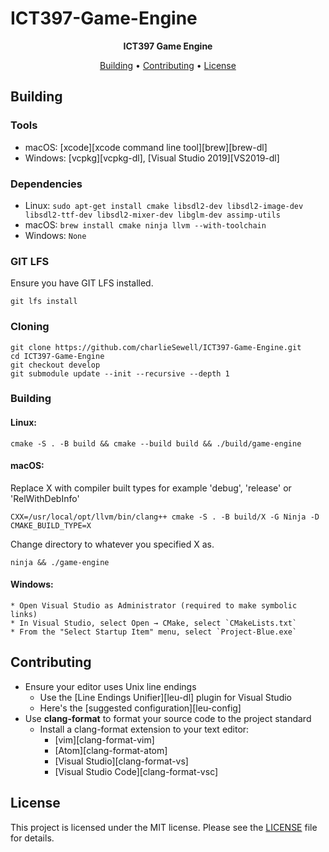 # ICT397-Game-Engine
<p align=center>
  <b> ICT397 Game Engine </b>
</p>
<p align="center">
  <a href="#building">Building</a> •
  <a href="#contributing">Contributing</a> •
  <a href="#license">License</a>
</p>


## Building
### Tools
* macOS: [xcode][xcode command line tool][brew][brew-dl]
* Windows: [vcpkg][vcpkg-dl], [Visual Studio 2019][VS2019-dl]

### Dependencies
* Linux: `sudo apt-get install cmake libsdl2-dev libsdl2-image-dev
    libsdl2-ttf-dev libsdl2-mixer-dev libglm-dev assimp-utils`
* macOS: `brew install cmake ninja llvm --with-toolchain`
* Windows: `None` 

### GIT LFS
Ensure you have GIT LFS installed.
```
git lfs install
```

### Cloning
```
git clone https://github.com/charlieSewell/ICT397-Game-Engine.git
cd ICT397-Game-Engine
git checkout develop 
git submodule update --init --recursive --depth 1
```

### Building
#### Linux:
```
cmake -S . -B build && cmake --build build && ./build/game-engine
```

#### macOS:
Replace X with compiler built types for example 'debug', 'release' or 'RelWithDebInfo'
```
CXX=/usr/local/opt/llvm/bin/clang++ cmake -S . -B build/X -G Ninja -D CMAKE_BUILD_TYPE=X
```
Change directory to whatever you specified X as.
```
ninja && ./game-engine
```

#### Windows:
    * Open Visual Studio as Administrator (required to make symbolic links)
    * In Visual Studio, select Open → CMake, select `CMakeLists.txt`
    * From the "Select Startup Item" menu, select `Project-Blue.exe`

## Contributing
* Ensure your editor uses Unix line endings
    * Use the [Line Endings Unifier][leu-dl]
      plugin for Visual Studio
    * Here's the [suggested configuration][leu-config]
* Use **clang-format** to format your source code to the project standard
    * Install a clang-format extension to your text editor:
        * [vim][clang-format-vim]
        * [Atom][clang-format-atom]
        * [Visual Studio][clang-format-vs]
        * [Visual Studio Code][clang-format-vsc]

## License
This project is licensed under the MIT license. Please see the [LICENSE](LICENSE) file
for details.
